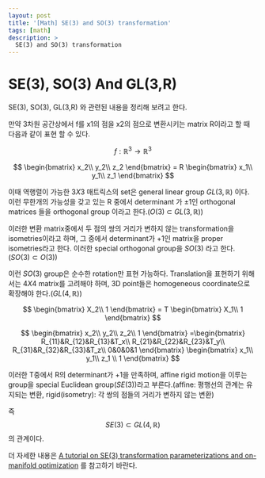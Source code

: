 ```yaml
---
layout: post
title: '[Math] SE(3) and SO(3) transformation'
tags: [math]
description: >
  SE(3) and SO(3) transformation
---
```

# SE(3), SO(3) And GL(3,R)

SE(3), SO(3), GL(3,R) 와 관련된 내용을 정리해 보려고 한다.

만약 3차원 공간상에서 f를 x1의 점을 x2의 점으로 변환시키는 matrix R이라고 할 때 다음과 같이 표현 할 수 있다.

$$ f : \mathbb{R}^3 \to \mathbb{R}^3 $$

$$
\begin{bmatrix}
x_2\\
y_2\\
z_2  
\end{bmatrix}
= R \begin{bmatrix}
                  x_1\\
                  y_1\\
                  z_1  
                  \end{bmatrix}
$$

이때 역행렬이 가능한 $3X3$ 매트릭스의 set은 general linear group $GL(3, \mathbb{R})$ 이다. 이런 무한개의 가능성을 갖고 있는 R 중에서 determinant 가 $\pm1$인 orthogonal matrices 들을 orthogonal group 이라고 한다.($O(3)$ $\subset$ $GL(3, \mathbb{R})$)

이러한 변환 matrix중에서 두 점의 쌍의 거리가 변하지 않는 transformation을 isometries이라고 하며, 그 중에서 determinant가 +1인 matrix을 proper isometries라고 한다. 이러한 special orthogonal group을 $SO(3)$ 라고 한다. ($SO(3)\subset O(3)$)

이런 $SO(3)$ group은 순수한 rotation만 표현 가능하다. Translation을 표현하기 위해서는 $4X4$ matrix를 고려해야 하며, 3D point들은 homogeneous coordinate으로 확장해야 한다.($GL(4, \mathbb{R})$)

$$
\begin{bmatrix}
X_2\\
1
\end{bmatrix}
= T \begin{bmatrix}
                  X_1\\
                  1
                  \end{bmatrix}
$$

$$
\begin{bmatrix}
x_2\\
y_2\\
z_2\\
1
\end{bmatrix}
=\begin{bmatrix}
                  R_{11}&R_{12}&R_{13}&T_x\\
                  R_{21}&R_{22}&R_{23}&T_y\\
                  R_{31}&R_{32}&R_{33}&T_z\\
                  0&0&0&1
                  \end{bmatrix}
                  \begin{bmatrix}
                  x_1\\
                  y_1\\
                  z_1 \\
                  1
                  \end{bmatrix}
$$

이러한 T중에서 R의 determinant가 +1을 만족하며, affine rigid motion을 이루는 group을 special Euclidean group($SE(3)$)라고 부른다.(affine: 평행선의 관계는 유지되는 변환, rigid(isometry): 각 쌍의 점들의 거리가 변하지 않는 변환)

즉 $$SE(3) \subset GL(4, \mathbb{R})$$의 관계이다.

더 자세한 내용은 [A tutorial on SE(3) transformation parameterizations and on-manifold optimization](/Download/SE3/jlblanco2010geometry3d_techrep.pdf) 를 참고하기 바란다.
